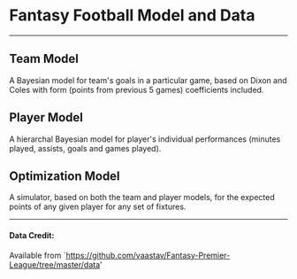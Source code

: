 # Fantasy Football Model and Data
----------------------------------


## Team Model
A Bayesian model for team's goals in a particular game, based on Dixon and Coles with form (points from previous 5 games) coefficients included.

## Player Model
A hierarchal Bayesian model for player's individual performances (minutes played, assists, goals and games played).

## Optimization Model
A simulator, based on both the team and player models, for the expected points of any given player for any set of fixtures.

---------------------
#### Data Credit:
Available from `https://github.com/vaastav/Fantasy-Premier-League/tree/master/data'
